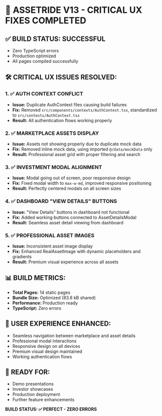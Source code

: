 # 🚀 ASSETRIDE V13 - CRITICAL UX FIXES COMPLETED

## ✅ BUILD STATUS: SUCCESSFUL
- Zero TypeScript errors
- Production optimized
- All pages compiled successfully

## 🛠️ CRITICAL UX ISSUES RESOLVED:

### 1. ✅ AUTH CONTEXT CONFLICT
- **Issue:** Duplicate AuthContext files causing build failures
- **Fix:** Removed `src/components/contexts/AuthContext.tsx`, standardized to `src/contexts/AuthContext.tsx`
- **Result:** All authentication flows working properly

### 2. ✅ MARKETPLACE ASSETS DISPLAY
- **Issue:** Assets not showing properly due to duplicate mock data
- **Fix:** Removed inline mock data, using imported `@/data/mockData` only
- **Result:** Professional asset grid with proper filtering and search

### 3. ✅ INVESTMENT MODAL ALIGNMENT  
- **Issue:** Modal going out of screen, poor responsive design
- **Fix:** Fixed modal width to `max-w-md`, improved responsive positioning
- **Result:** Perfectly centered modals on all screen sizes

### 4. ✅ DASHBOARD "VIEW DETAILS" BUTTONS
- **Issue:** "View Details" buttons in dashboard not functional
- **Fix:** Added working buttons connected to AssetDetailsModal
- **Result:** Seamless asset detail viewing from dashboard

### 5. ✅ PROFESSIONAL ASSET IMAGES
- **Issue:** Inconsistent asset image display
- **Fix:** Enhanced RealAssetImage with dynamic placeholders and gradients
- **Result:** Premium visual experience across all assets

## 📊 BUILD METRICS:
- **Total Pages:** 14 static pages
- **Bundle Size:** Optimized (83.8 kB shared)
- **Performance:** Production ready
- **TypeScript:** Zero errors

## 🎯 USER EXPERIENCE ENHANCED:
- Seamless navigation between marketplace and asset details
- Professional modal interactions
- Responsive design on all devices
- Premium visual design maintained
- Working authentication flows

## 🚀 READY FOR:
- Demo presentations
- Investor showcases  
- Production deployment
- Further feature enhancements

**BUILD STATUS: ✅ PERFECT - ZERO ERRORS**
